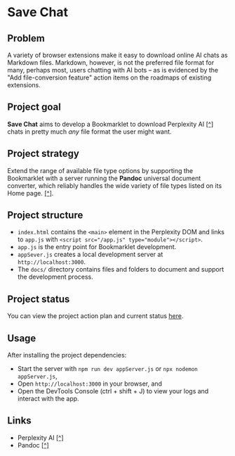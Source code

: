 # Save Chat

## Problem

A variety of browser extensions make it easy to download online AI chats as Markdown files. Markdown, however, is not the preferred file format for many, perhaps most, users chatting with AI bots &ndash; as is evidenced by the "Add file-conversion feature" action items on the roadmaps of existing extensions.

## Project goal

**Save Chat** aims to develop a Bookmarklet to download Perplexity AI [[^]](https://www.perplexity.ai/) chats in pretty much _any_ file format the user might want.

## Project strategy

Extend the range of available file type options by supporting the Bookmarklet with a server running the **Pandoc** universal document converter, which reliably handles the wide variety of file types listed on its Home page. [[^]](https://pandoc.org/).

## Project structure

- `index.html` contains the `<main>` element in the Perplexity DOM and links to `app.js` with `<script src="/app.js" type="module"></script>`.
- `app.js` is the entry point for Bookmarklet development.
- `appSever.js` creates a local development server at `http://localhost:3000`.
- The `docs/` directory contains files and folders to document and support the development process.

## Project status

You can view the project action plan and current status [here](./docs/action-plan.md).

## Usage

After installing the project dependencies:

- Start the server with `npm run dev appServer.js` or `npx nodemon appServer.js`,
- Open `http://localhost:3000` in your browser, and
- Open the DevTools Console (ctrl + shift + J) to view your logs and interact with the app.

## Links

- Perplexity AI [[^]](https://www.perplexity.ai/)
- Pandoc [[^]](https://pandoc.org/)
